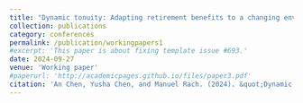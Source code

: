 ```yaml
---
title: "Dynamic tonuity: Adapting retirement benefits to a changing environment"
collection: publications
category: conferences
permalink: /publication/workingpapers1
#excerpt: 'This paper is about fixing template issue #693.'
date: 2024-09-27
venue: 'Working paper'
#paperurl: 'http://academicpages.github.io/files/paper3.pdf'
citation: 'An Chen, Yusha Chen, and Manuel Rach. (2024). &quot;Dynamic tonuity: Adapting retirement benefits to a changing environment.&quot; <i>Working paper</i>.'
---
```


